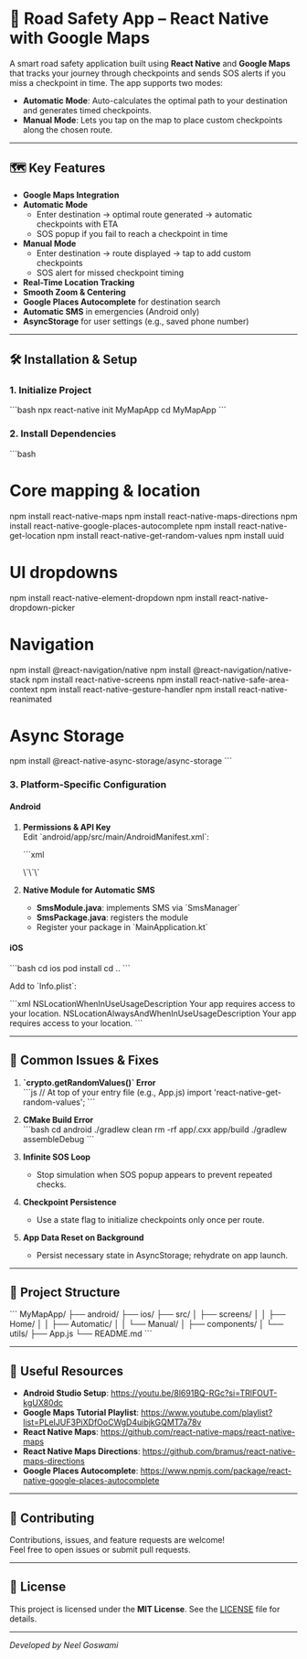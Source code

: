 # 🚨 Road Safety App – React Native with Google Maps

A smart road safety application built using **React Native** and **Google Maps** that tracks your journey through checkpoints and sends SOS alerts if you miss a checkpoint in time. The app supports two modes:

- **Automatic Mode**: Auto-calculates the optimal path to your destination and generates timed checkpoints.
- **Manual Mode**: Lets you tap on the map to place custom checkpoints along the chosen route.

---

## 🗺️ Key Features

- **Google Maps Integration**  
- **Automatic Mode**  
  - Enter destination → optimal route generated → automatic checkpoints with ETA  
  - SOS popup if you fail to reach a checkpoint in time  
- **Manual Mode**  
  - Enter destination → route displayed → tap to add custom checkpoints  
  - SOS alert for missed checkpoint timing  
- **Real-Time Location Tracking**  
- **Smooth Zoom & Centering**  
- **Google Places Autocomplete** for destination search  
- **Automatic SMS** in emergencies (Android only)  
- **AsyncStorage** for user settings (e.g., saved phone number)

---

## 🛠️ Installation & Setup

### 1. Initialize Project

\`\`\`bash
npx react-native init MyMapApp
cd MyMapApp
\`\`\`

### 2. Install Dependencies

\`\`\`bash
# Core mapping & location
npm install react-native-maps
npm install react-native-maps-directions
npm install react-native-google-places-autocomplete
npm install react-native-get-location
npm install react-native-get-random-values
npm install uuid

# UI dropdowns
npm install react-native-element-dropdown
npm install react-native-dropdown-picker

# Navigation
npm install @react-navigation/native
npm install @react-navigation/native-stack
npm install react-native-screens
npm install react-native-safe-area-context
npm install react-native-gesture-handler
npm install react-native-reanimated

# Async Storage
npm install @react-native-async-storage/async-storage
\`\`\`

### 3. Platform-Specific Configuration

#### Android

1. **Permissions & API Key**  
   Edit \`android/app/src/main/AndroidManifest.xml\`:

   \`\`\`xml
   <uses-permission android:name="android.permission.ACCESS_FINE_LOCATION" />
   <uses-permission android:name="android.permission.ACCESS_COARSE_LOCATION" />
   <uses-permission android:name="android.permission.SEND_SMS" />

   <application>
     <!-- Google Maps API Key -->
     <meta-data
       android:name="com.google.android.geo.API_KEY"
       android:value="YOUR_GOOGLE_MAPS_API_KEY" />
   </application>
   \`\`\`

2. **Native Module for Automatic SMS**  
   - **SmsModule.java**: implements SMS via \`SmsManager\`  
   - **SmsPackage.java**: registers the module  
   - Register your package in \`MainApplication.kt\`  

#### iOS

\`\`\`bash
cd ios
pod install
cd ..
\`\`\`

Add to \`Info.plist\`:

\`\`\`xml
<key>NSLocationWhenInUseUsageDescription</key>
<string>Your app requires access to your location.</string>
<key>NSLocationAlwaysAndWhenInUseUsageDescription</key>
<string>Your app requires access to your location.</string>
\`\`\`

---

## 🔧 Common Issues & Fixes

1. **\`crypto.getRandomValues()\` Error**  
   \`\`\`js
   // At top of your entry file (e.g., App.js)
   import 'react-native-get-random-values';
   \`\`\`

2. **CMake Build Error**  
   \`\`\`bash
   cd android
   ./gradlew clean
   rm -rf app/.cxx app/build
   ./gradlew assembleDebug
   \`\`\`

3. **Infinite SOS Loop**  
   - Stop simulation when SOS popup appears to prevent repeated checks.

4. **Checkpoint Persistence**  
   - Use a state flag to initialize checkpoints only once per route.

5. **App Data Reset on Background**  
   - Persist necessary state in AsyncStorage; rehydrate on app launch.

---

## 📂 Project Structure

\`\`\`
MyMapApp/
├── android/
├── ios/
├── src/
│   ├── screens/
│   │   ├── Home/
│   │   ├── Automatic/
│   │   └── Manual/
│   ├── components/
│   └── utils/
├── App.js
└── README.md
\`\`\`

---

## 🔗 Useful Resources

- **Android Studio Setup**: https://youtu.be/8l691BQ-RGc?si=TRlFOUT-kgUX80dc  
- **Google Maps Tutorial Playlist**: https://www.youtube.com/playlist?list=PLeIJUF3PiXDfOoCWgD4uibjkGQMT7a78v  
- **React Native Maps**: https://github.com/react-native-maps/react-native-maps  
- **React Native Maps Directions**: https://github.com/bramus/react-native-maps-directions  
- **Google Places Autocomplete**: https://www.npmjs.com/package/react-native-google-places-autocomplete  

---

## 🤝 Contributing

Contributions, issues, and feature requests are welcome!  
Feel free to open issues or submit pull requests.

---

## 📜 License

This project is licensed under the **MIT License**. See the [LICENSE](LICENSE) file for details.

---

*Developed by Neel Goswami*
